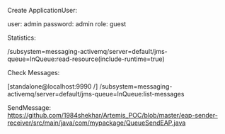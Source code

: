 Create ApplicationUser:

user: admin password: admin role: guest

Statistics: 

/subsystem=messaging-activemq/server=default/jms-queue=InQueue:read-resource(include-runtime=true)

Check Messages: 

[standalone@localhost:9990 /] /subsystem=messaging-activemq/server=default/jms-queue=InQueue:list-messages

SendMessage:
https://github.com/1984shekhar/Artemis_POC/blob/master/eap-sender-receiver/src/main/java/com/mypackage/QueueSendEAP.java
